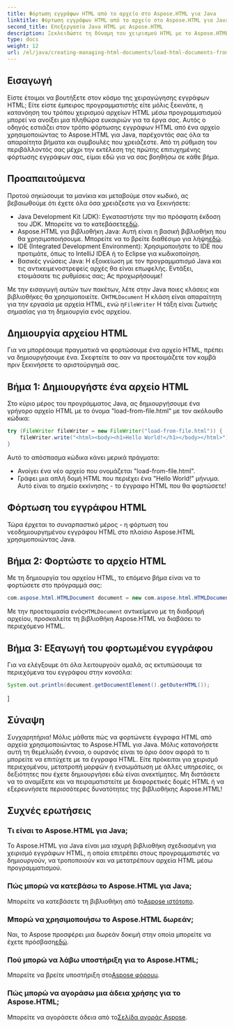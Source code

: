 ```yaml
---
title: Φόρτωση εγγράφων HTML από το αρχείο στο Aspose.HTML για Java
linktitle: Φόρτωση εγγράφων HTML από το αρχείο στο Aspose.HTML για Java
second_title: Επεξεργασία Java HTML με Aspose.HTML
description: Ξεκλειδώστε τη δύναμη του χειρισμού HTML με το Aspose.HTML για Java. Μάθετε να φορτώνετε έγγραφα HTML από αρχεία με οδηγίες βήμα προς βήμα.
type: docs
weight: 12
url: /el/java/creating-managing-html-documents/load-html-documents-from-file/
---
```

## Εισαγωγή
Είστε έτοιμοι να βουτήξετε στον κόσμο της χειραγώγησης εγγράφων HTML; Είτε είστε έμπειρος προγραμματιστής είτε μόλις ξεκινάτε, η κατανόηση του τρόπου χειρισμού αρχείων HTML μέσω προγραμματισμού μπορεί να ανοίξει μια πληθώρα ευκαιριών για τα έργα σας. Αυτός ο οδηγός εστιάζει στον τρόπο φόρτωσης εγγράφων HTML από ένα αρχείο χρησιμοποιώντας το Aspose.HTML για Java, παρέχοντάς σας όλα τα απαραίτητα βήματα και συμβουλές που χρειάζεστε. Από τη ρύθμιση του περιβάλλοντός σας μέχρι την εκτέλεση της πρώτης επιτυχημένης φόρτωσης εγγράφων σας, είμαι εδώ για να σας βοηθήσω σε κάθε βήμα.
## Προαπαιτούμενα
Προτού σηκώσουμε τα μανίκια και μεταβούμε στον κωδικό, ας βεβαιωθούμε ότι έχετε όλα όσα χρειάζεστε για να ξεκινήσετε:
-  Java Development Kit (JDK): Εγκαταστήστε την πιο πρόσφατη έκδοση του JDK. Μπορείτε να το κατεβάσετε[εδώ](https://www.oracle.com/java/technologies/javase-jdk11-downloads.html).
-  Aspose.HTML για βιβλιοθήκη Java: Αυτή είναι η βασική βιβλιοθήκη που θα χρησιμοποιήσουμε. Μπορείτε να το βρείτε διαθέσιμο για λήψη[εδώ](https://releases.aspose.com/html/java/).
- IDE (Integrated Development Environment): Χρησιμοποιήστε το IDE που προτιμάτε, όπως το IntelliJ IDEA ή το Eclipse για κωδικοποίηση.
- Βασικές γνώσεις Java: Η εξοικείωση με τον προγραμματισμό Java και τις αντικειμενοστρεφείς αρχές θα είναι επωφελής.
Εντάξει, ετοιμάσατε τις ρυθμίσεις σας; Ας προχωρήσουμε!

 Με την εισαγωγή αυτών των πακέτων, λέτε στην Java ποιες κλάσεις και βιβλιοθήκες θα χρησιμοποιείτε. Ο`HTMLDocument` Η κλάση είναι απαραίτητη για την εργασία με αρχεία HTML, ενώ η`FileWriter` Η τάξη είναι ζωτικής σημασίας για τη δημιουργία ενός αρχείου.
## Δημιουργία αρχείου HTML
Για να μπορέσουμε πραγματικά να φορτώσουμε ένα αρχείο HTML, πρέπει να δημιουργήσουμε ένα. Σκεφτείτε το σαν να προετοιμάζετε τον καμβά πριν ξεκινήσετε το αριστούργημά σας.
## Βήμα 1: Δημιουργήστε ένα αρχείο HTML
Στο κύριο μέρος του προγράμματος Java, ας δημιουργήσουμε ένα γρήγορο αρχείο HTML με το όνομα "load-from-file.html" με τον ακόλουθο κώδικα:
```java
try (FileWriter fileWriter = new FileWriter("load-from-file.html")) {
    fileWriter.write("<html><body><h1>Hello World!</h1></body></html>");
}
```
Αυτό το απόσπασμα κώδικα κάνει μερικά πράγματα:
- Ανοίγει ένα νέο αρχείο που ονομάζεται "load-from-file.html".
- Γράφει μια απλή δομή HTML που περιέχει ένα "Hello World!" μήνυμα.
Αυτό είναι το σημείο εκκίνησης - το έγγραφο HTML που θα φορτώσετε!
## Φόρτωση του εγγράφου HTML
Τώρα έρχεται το συναρπαστικό μέρος - η φόρτωση του νεοδημιουργημένου εγγράφου HTML στο πλαίσιο Aspose.HTML χρησιμοποιώντας Java.
## Βήμα 2: Φορτώστε το αρχείο HTML
Με τη δημιουργία του αρχείου HTML, το επόμενο βήμα είναι να το φορτώσετε στο πρόγραμμά σας:
```java
com.aspose.html.HTMLDocument document = new com.aspose.html.HTMLDocument("load-from-file.html");
```
 Με την προετοιμασία ενός`HTMLDocument` αντικείμενο με τη διαδρομή αρχείου, προσκαλείτε τη βιβλιοθήκη Aspose.HTML να διαβάσει το περιεχόμενο HTML.
## Βήμα 3: Εξαγωγή του φορτωμένου εγγράφου
Για να ελέγξουμε ότι όλα λειτουργούν ομαλά, ας εκτυπώσουμε τα περιεχόμενα του εγγράφου στην κονσόλα:
```java
System.out.println(document.getDocumentElement().getOuterHTML());
```
]
## Σύναψη
Συγχαρητήρια! Μόλις μάθατε πώς να φορτώνετε έγγραφα HTML από αρχεία χρησιμοποιώντας το Aspose.HTML για Java. Μόλις κατανοήσετε αυτή τη θεμελιώδη έννοια, ο ουρανός είναι το όριο όσον αφορά το τι μπορείτε να επιτύχετε με τα έγγραφα HTML. Είτε πρόκειται για χειρισμό περιεχομένου, μετατροπή μορφών ή ενσωμάτωση με άλλες υπηρεσίες, οι δεξιότητες που έχετε δημιουργήσει εδώ είναι ανεκτίμητες. 
Μη διστάσετε να το αναμίξετε και να πειραματιστείτε με διαφορετικές δομές HTML ή να εξερευνήσετε περισσότερες δυνατότητες της βιβλιοθήκης Aspose.HTML!
## Συχνές ερωτήσεις
### Τι είναι το Aspose.HTML για Java;  
Το Aspose.HTML για Java είναι μια ισχυρή βιβλιοθήκη σχεδιασμένη για χειρισμό εγγράφων HTML, η οποία επιτρέπει στους προγραμματιστές να δημιουργούν, να τροποποιούν και να μετατρέπουν αρχεία HTML μέσω προγραμματισμού.
### Πώς μπορώ να κατεβάσω το Aspose.HTML για Java;  
 Μπορείτε να κατεβάσετε τη βιβλιοθήκη από το[Aspose ιστότοπο](https://releases.aspose.com/html/java/).
### Μπορώ να χρησιμοποιήσω το Aspose.HTML δωρεάν;  
 Ναι, το Aspose προσφέρει μια δωρεάν δοκιμή στην οποία μπορείτε να έχετε πρόσβαση[εδώ](https://releases.aspose.com/).
### Πού μπορώ να λάβω υποστήριξη για το Aspose.HTML;  
 Μπορείτε να βρείτε υποστήριξη στο[Aspose φόρουμ](https://forum.aspose.com/c/html/29).
### Πώς μπορώ να αγοράσω μια άδεια χρήσης για το Aspose.HTML;  
 Μπορείτε να αγοράσετε άδεια από το[Σελίδα αγοράς Aspose](https://purchase.aspose.com/buy).